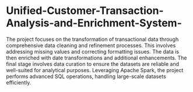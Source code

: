# Unified-Customer-Transaction-Analysis-and-Enrichment-System-
The project focuses on the transformation of transactional data through comprehensive data cleaning and refinement processes. This involves addressing missing values and correcting formatting issues. The data is then enriched with date transformations and additional enhancements. The final stage involves data curation to ensure the datasets are reliable and well-suited for analytical purposes. Leveraging Apache Spark, the project performs advanced SQL operations, handling large-scale datasets efficiently.
